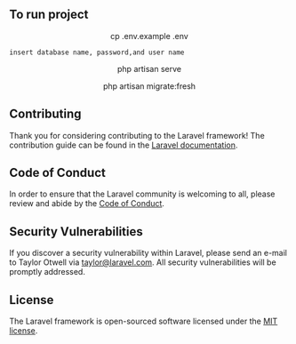 

## To run project

<p align="center">
    cp .env.example .env
  
</p>
<p align="center">
  
    insert database name, password,and user name
</p>
<p align="center">
    php artisan serve
</p>
<p align="center">
    php artisan migrate:fresh
</p>



## Contributing

Thank you for considering contributing to the Laravel framework! The contribution guide can be found in the [Laravel documentation](https://laravel.com/docs/contributions).

## Code of Conduct

In order to ensure that the Laravel community is welcoming to all, please review and abide by the [Code of Conduct](https://laravel.com/docs/contributions#code-of-conduct).

## Security Vulnerabilities

If you discover a security vulnerability within Laravel, please send an e-mail to Taylor Otwell via [taylor@laravel.com](mailto:taylor@laravel.com). All security vulnerabilities will be promptly addressed.

## License

The Laravel framework is open-sourced software licensed under the [MIT license](https://opensource.org/licenses/MIT).
